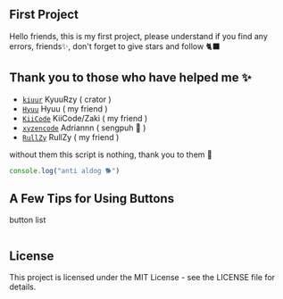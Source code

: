 ## First Project
Hello friends, this is my first project, please understand if you find any errors, friends✨, don't forget to give stars and follow 🐈‍⬛
## Thank you to those who have helped me ✨

- [`kiuur`](https://github.com/kiuur) KyuuRzy ( crator )
- [`Hyuu`](https://github.com/hyuux) Hyuu ( my friend )
- [`KiiCode`](https://github.com/mdzakidev) KiiCode/Zaki ( my friend )
- [`xyzencode`](https://github.com/xyzencode) Adriannn ( sengpuh 🥶 )
- [`RullZy`](https://github.com/rlzyy) RullZy ( my friend )

without them this script is nothing, thank you to them 💫

```javascript
console.log("anti aldog 🐕")
```

## A Few Tips for Using Buttons
button list
```javascript

```
## License

This project is licensed under the MIT License - see the LICENSE file for details.
